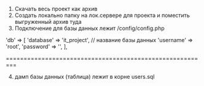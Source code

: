 1) Скачать весь проект как архив
2) Создать локально папку на лок.сервере для проекта и поместить выгруженный архив туда 
3) Подключение для базы данных лежит /config/config.php

'db' => [
        'database' => 'it_project', // название базы данных
        'username' => 'root',
        'password' => '',
    ],

=========================================================

4) дамп базы данных (таблица) лежит в корне users.sql
